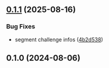 ## [0.1.1](https://github.com/Jayrgo/DamageMeter/compare/v0.1.0...v0.1.1) (2025-08-16)


### Bug Fixes

* segment challenge infos ([4b2d538](https://github.com/Jayrgo/DamageMeter/commit/4b2d53899680241acd15a1100c569e49d5412732))

## 0.1.0 (2024-08-06)

